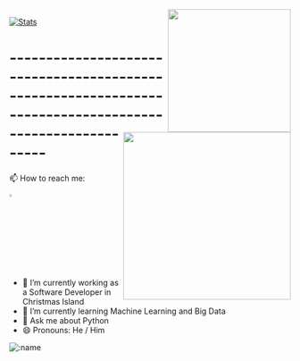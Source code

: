 <img align='right' src="https://media.giphy.com/media/M9gbBd9nbDrOTu1Mqx/giphy.gif" width="220">

 [![Stats](https://github-readme-stats.vercel.app/api?username=rokate&show_icons=true&theme=merko)](https://github-readme-stats.vercel.app/api?username=rokate&show_icons=true&theme=merko)
 
<img align='right' src="https://i.ibb.co/tXpDqJ1/image.jpg" width="300">

<h1>--------------------------------------------------------------------------------------------------------</h1>
📫 How to reach me:   

<a href="mailto:rokate1990@gmail.com"> <img src="https://img.icons8.com/fluent/48/000000/gmail.png" width="3.5%"/> </a>
  - 🔭 I’m currently working as a Software Developer in Christmas Island
  - 🌱 I’m currently learning Machine Learning and Big Data
  - 💬 Ask me about Python
  - 😄 Pronouns: He / Him
  
  ![:name](https://count.getloli.com/get/@rokate?theme=gelbooru-h)
